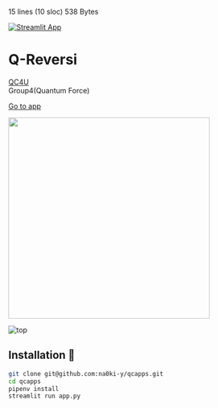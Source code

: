 15 lines (10 sloc)  538 Bytes

[![Streamlit App](https://static.streamlit.io/badges/streamlit_badge_black_white.svg)](https://share.streamlit.io/streamlit/example-app-ab-testing/main)

# Q-Reversi
[QC4U](https://altema.is.tohoku.ac.jp/QC4U/) \
Group4(Quantum Force)

[Go to app](https://na0ki-y-qcapps-app-hvpyny.streamlit.app/#q-reversi)


<img src="https://user-images.githubusercontent.com/27242399/140516190-08654348-5c6f-4086-8b0d-1a8ee5bc2822.png" width="400"/>

![top](images/q_reversi_image.png "top")

## Installation :balloon:

```bash
git clone git@github.com:na0ki-y/qcapps.git
cd qcapps
pipenv install
streamlit run app.py